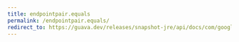 ```yaml
---
title: endpointpair.equals
permalink: /endpointpair.equals/
redirect_to: https://guava.dev/releases/snapshot-jre/api/docs/com/google/common/graph/EndpointPair.html#equals-java.lang.Object-
---
```

